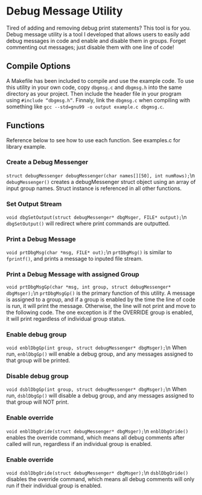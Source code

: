 # Debug Message Utility
Tired of adding and removing debug print statements? This tool is for you. Debug message utility is a tool I developed that allows users to easily add debug messages in code and enable and disable them in groups. Forget commenting out messages; just disable them with one line of code!

## Compile Options
A Makefile has been included to compile and use the example code. To use this utility in your own code, copy `dbgmsg.c` and `dbgmsg.h` into the same directory as your project. Then include the header file in your program using `#include “dbgmsg.h”`. Finnaly, link the `dbgmsg.c` when compiling with something like `gcc --std=gnu99 -o output example.c dbgmsg.c`.

## Functions
Reference below to see how to use each function. See examples.c for library example.

### Create a Debug Messenger
`struct debugMessenger debugMessenger(char names[][50], int numRows);`\n
`debugMessenger()` creates a debugMessenger struct object using an array of input group names. Struct instance is referenced in all other functions.

### Set Output Stream
`void dbgSetOutput(struct debugMessenger* dbgMsger, FILE* output);`\n
`dbgSetOutput()` will redirect where print commands are outputted.

### Print a Debug Message
`void prtDbgMsg(char *msg, FILE* out);`\n
`prtDbgMsg()` is similar to `fprintf()`, and prints a message to inputed file stream.

### Print a Debug Message with assigned Group
`void prtDbgMsgGp(char *msg, int group, struct debugMessenger* dbgMsger);`\n
`prtDbgMsgGp()` is the primary function of this utility. A message is assigned to a group, and if a group is enabled by the time the line of code is run, it will print the message. Otherwise, the line will not print and move to the following code. The one exception is if the OVERRIDE group is enabled, it will print regardless of individual group status.

### Enable debug group
`void enblDbgGp(int group, struct debugMessenger* dbgMsger);`\n
When run, `enblDbgGp()` will enable a debug group, and any messages assigned to that group will be printed. 

### Disable debug group
`void dsblDbgGp(int group, struct debugMessenger* dbgMsger);`\n
When run, `dsblDbgGp()` will disable a debug group, and any messages assigned to that group will NOT print. 

### Enable override
`void enblDbgOride(struct debugMessenger* dbgMsger);`\n
`enblDbgOride()` enables the override command, which means all debug comments after called will run, regardless if an individual group is enabled.

### Enable override
`void dsblDbgOride(struct debugMessenger* dbgMsger);`\n
`dsblDbgOride()` disables the override command, which means all debug comments will only run if their individual group is enabled.